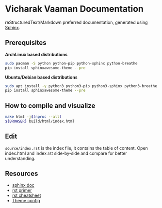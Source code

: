 # Vicharak Vaaman Documentation

reStructuredText/Markdown preferred documentation, generated using [Sphinx](https://www.sphinx-doc.org/en/master/usage/quickstart.html).


## Prerequisites

**ArchLinux based distributions**
```bash
sudo pacman -S python python-pip python-sphinx python-breathe
pip install sphinxawesome-theme --pre
```

**Ubuntu/Debian based distributions**
```bash
sudo apt install -y python3 python3-pip python3-sphinx python3-breathe
pip install sphinxawesome-theme --pre
```


## How to compile and visualize

```bash
make html -j$(nproc --all)
${BROWSER} build/html/index.html
```


## Edit

`source/index.rst` is the index file, it contains the table of content. Open
index.html and index.rst side-by-side and compare for better understanding.


## Resources

- [sphinx doc](https://www.sphinx-doc.org/en/master/index.html)
- [rst primer](https://www.sphinx-doc.org/en/master/usage/restructuredtext/basics.html#restructuredtext-primer)
- [rst cheatsheet](https://bashtage.github.io/sphinx-material/rst-cheatsheet/rst-cheatsheet.html)
- [Theme config](https://sphinxawesome.xyz)
